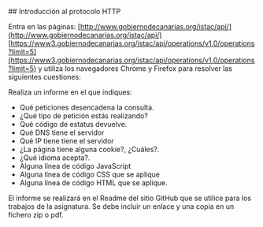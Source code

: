 ## Introducción al protocolo HTTP

Entra en las páginas: [http://www.gobiernodecanarias.org/istac/api/](http://www.gobiernodecanarias.org/istac/api/) [https://www3.gobiernodecanarias.org/istac/api/operations/v1.0/operations?limit=5](https://www3.gobiernodecanarias.org/istac/api/operations/v1.0/operations?limit=5) y utiliza los navegadores Chrome y Firefox para resolver las siguientes cuestiones:

Realiza un informe en el que indiques:

* Qué peticiones desencadena la consulta.
* ¿Qué tipo de petición estás realizando?
* Qué código de estatus devuelve.
* Qué DNS tiene el servidor
* Qué IP tiene tiene el servidor
* ¿La página tiene alguna cookie?, ¿Cuáles?.
* ¿Qué idioma acepta?.
* Alguna línea de código JavaScript
* Alguna línea de código CSS que se aplique
* Alguna línea de código HTML que se aplique.

El informe se realizará en el Readme del sitio GitHub que se utilice para los trabajos de la asignatura. Se debe incluir un enlace y una copia en un fichero zip o pdf.